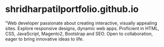 # shridharpatilportfolio.github.io
"Web developer passionate about creating interactive, visually appealing sites. Explore responsive designs, dynamic web apps. Proficient in HTML, CSS, JavaScript, Magento2, Bootstrap and SEO. Open to collaboration, eager to bring innovative ideas to life.
